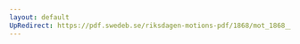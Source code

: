 ```yaml
---
layout: default
UpRedirect: https://pdf.swedeb.se/riksdagen-motions-pdf/1868/mot_1868__ak__00064.pdf
---
```

